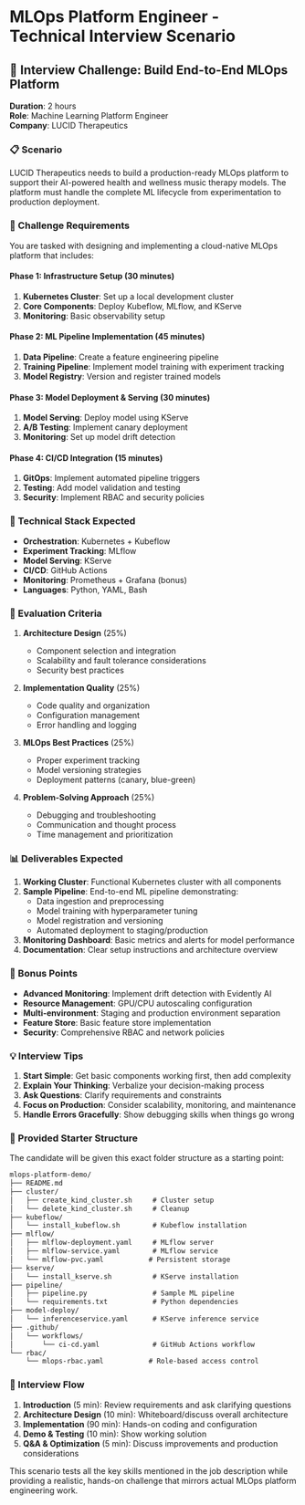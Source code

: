 # MLOps Platform Engineer - Technical Interview Scenario

## 🎯 Interview Challenge: Build End-to-End MLOps Platform

**Duration**: 2 hours  
**Role**: Machine Learning Platform Engineer  
**Company**: LUCID Therapeutics  

### 📋 Scenario

LUCID Therapeutics needs to build a production-ready MLOps platform to support their AI-powered health and wellness music therapy models. The platform must handle the complete ML lifecycle from experimentation to production deployment.

### 🎪 Challenge Requirements

You are tasked with designing and implementing a cloud-native MLOps platform that includes:

#### Phase 1: Infrastructure Setup (30 minutes)

1. **Kubernetes Cluster**: Set up a local development cluster
2. **Core Components**: Deploy Kubeflow, MLflow, and KServe
3. **Monitoring**: Basic observability setup

#### Phase 2: ML Pipeline Implementation (45 minutes)

1. **Data Pipeline**: Create a feature engineering pipeline
2. **Training Pipeline**: Implement model training with experiment tracking
3. **Model Registry**: Version and register trained models

#### Phase 3: Model Deployment & Serving (30 minutes)

1. **Model Serving**: Deploy model using KServe
2. **A/B Testing**: Implement canary deployment
3. **Monitoring**: Set up model drift detection

#### Phase 4: CI/CD Integration (15 minutes)

1. **GitOps**: Implement automated pipeline triggers
2. **Testing**: Add model validation and testing
3. **Security**: Implement RBAC and security policies

### 🔧 Technical Stack Expected

- **Orchestration**: Kubernetes + Kubeflow
- **Experiment Tracking**: MLflow
- **Model Serving**: KServe
- **CI/CD**: GitHub Actions
- **Monitoring**: Prometheus + Grafana (bonus)
- **Languages**: Python, YAML, Bash

### 🎯 Evaluation Criteria

1. **Architecture Design** (25%)
   - Component selection and integration
   - Scalability and fault tolerance considerations
   - Security best practices

2. **Implementation Quality** (25%)
   - Code quality and organization
   - Configuration management
   - Error handling and logging

3. **MLOps Best Practices** (25%)
   - Proper experiment tracking
   - Model versioning strategies
   - Deployment patterns (canary, blue-green)

4. **Problem-Solving Approach** (25%)
   - Debugging and troubleshooting
   - Communication and thought process
   - Time management and prioritization

### 📊 Deliverables Expected

1. **Working Cluster**: Functional Kubernetes cluster with all components
2. **Sample Pipeline**: End-to-end ML pipeline demonstrating:
   - Data ingestion and preprocessing
   - Model training with hyperparameter tuning
   - Model registration and versioning
   - Automated deployment to staging/production
3. **Monitoring Dashboard**: Basic metrics and alerts for model performance
4. **Documentation**: Clear setup instructions and architecture overview

### 🚀 Bonus Points

- **Advanced Monitoring**: Implement drift detection with Evidently AI
- **Resource Management**: GPU/CPU autoscaling configuration
- **Multi-environment**: Staging and production environment separation
- **Feature Store**: Basic feature store implementation
- **Security**: Comprehensive RBAC and network policies

### 💡 Interview Tips

1. **Start Simple**: Get basic components working first, then add complexity
2. **Explain Your Thinking**: Verbalize your decision-making process
3. **Ask Questions**: Clarify requirements and constraints
4. **Focus on Production**: Consider scalability, monitoring, and maintenance
5. **Handle Errors Gracefully**: Show debugging skills when things go wrong

### 📁 Provided Starter Structure

The candidate will be given this exact folder structure as a starting point:

``` ...md
mlops-platform-demo/
├── README.md
├── cluster/
│   ├── create_kind_cluster.sh     # Cluster setup
│   └── delete_kind_cluster.sh     # Cleanup
├── kubeflow/
│   └── install_kubeflow.sh        # Kubeflow installation
├── mlflow/
│   ├── mlflow-deployment.yaml     # MLflow server
│   ├── mlflow-service.yaml        # MLflow service
│   └── mlflow-pvc.yaml           # Persistent storage
├── kserve/
│   └── install_kserve.sh          # KServe installation
├── pipeline/
│   ├── pipeline.py                # Sample ML pipeline
│   └── requirements.txt           # Python dependencies
├── model-deploy/
│   └── inferenceservice.yaml      # KServe inference service
├── .github/
│   └── workflows/
│       └── ci-cd.yaml             # GitHub Actions workflow
└── rbac/
    └── mlops-rbac.yaml           # Role-based access control
```

### 🎪 Interview Flow

1. **Introduction** (5 min): Review requirements and ask clarifying questions
2. **Architecture Design** (10 min): Whiteboard/discuss overall architecture
3. **Implementation** (90 min): Hands-on coding and configuration
4. **Demo & Testing** (10 min): Show working solution
5. **Q&A & Optimization** (5 min): Discuss improvements and production considerations

This scenario tests all the key skills mentioned in the job description while providing a realistic, hands-on challenge that mirrors actual MLOps platform engineering work.
